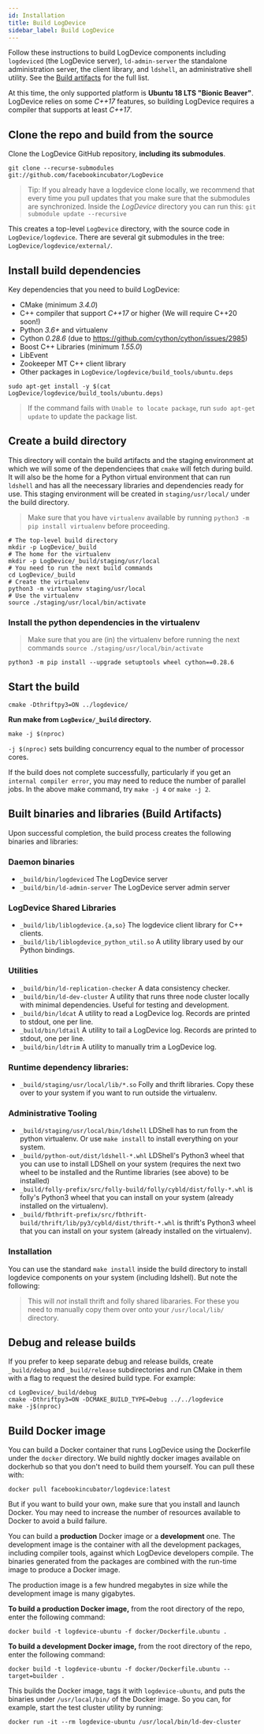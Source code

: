 ```yaml
---
id: Installation
title: Build LogDevice
sidebar_label: Build LogDevice
---
```

Follow these instructions to build LogDevice components including `logdeviced` (the LogDevice server), `ld-admin-server` the standalone administration server, the client library, and `ldshell`, an administrative shell utility. See the [Build artifacts](#built-binaries-and-libraries-build-artifacts) for the full list.

At this time, the only supported platform is **Ubuntu 18 LTS "Bionic Beaver"**. LogDevice relies on some *C++17* features, so building LogDevice requires a compiler that supports at least *C++17*.

## Clone the repo and build from the source

Clone the LogDevice GitHub repository, **including its submodules**.

```shell-session
git clone --recurse-submodules git://github.com/facebookincubator/LogDevice
```

> Tip: If you already have a logdevice clone locally, we recommend that every time you
pull updates that you make sure that the submodules are synchronized. Inside the
*LogDevice* directory you can run this: `git submodule update --recursive`

This creates a top-level `LogDevice` directory, with the source code in `LogDevice/logdevice`. There are several git submodules in the tree: `LogDevice/logdevice/external/`.

## Install build dependencies

Key dependencies that you need to build LogDevice:
- CMake (minimum *3.4.0*)
- C++ compiler that support *C++17* or higher (We will require C++20 soon!)
- Python *3.6+* and virtualenv
- Cython *0.28.6* (due to https://github.com/cython/cython/issues/2985)
- Boost C++ Libraries (minimum *1.55.0*)
- LibEvent
- Zookeeper MT C++ client library
- Other packages in `LogDevice/logdevice/build_tools/ubuntu.deps`


```shell-session
sudo apt-get install -y $(cat LogDevice/logdevice/build_tools/ubuntu.deps)
```

> If the command fails with `Unable to locate package`, run `sudo apt-get update` to update the package list.


## Create a build directory

This directory will contain the build artifacts and the staging environment at
which we will some of the dependenciees that `cmake` will fetch during build. It
will also be the home for a Python virtual environment that can run `ldshell`
and has all the neecessary libraries and dependencies ready for use. This
staging environment will be created in `staging/usr/local/` under the build
directory.

> Make sure that you have `virtualenv` available by running `python3 -m pip
> install virtualenv` before proceeding.

```shell-session
# The top-level build directory
mkdir -p LogDevice/_build
# The home for the virtualenv
mkdir -p LogDevice/_build/staging/usr/local
# You need to run the next build commands
cd LogDevice/_build
# Create the virtualenv
python3 -m virtualenv staging/usr/local
# Use the virtualenv
source ./staging/usr/local/bin/activate
```

### Install the python dependencies in the virtualenv
> Make sure that you are (in) the virtualenv before running the next commands
> `source ./staging/usr/local/bin/activate`

```shell-session
python3 -m pip install --upgrade setuptools wheel cython==0.28.6
```

## Start the build

```shell-session
cmake -Dthriftpy3=ON ../logdevice/
```

**Run make from `LogDevice/_build` directory.**

```shell-session
make -j $(nproc)
```

`-j $(nproc)` sets building concurrency equal to the number of processor cores.

If the build does not complete successfully, particularly if you get an `internal compiler error`,
you may need to reduce the number of parallel jobs. In the above make command, try `make -j 4` or `make -j 2`.

## Built binaries and libraries (Build Artifacts)

Upon successful completion, the build process creates the following binaries and libraries:

### Daemon binaries
* `_build/bin/logdeviced` The LogDevice server
* `_build/bin/ld-admin-server` The LogDevice server admin server
### LogDevice Shared Libraries
* `_build/lib/liblogdevice.{a,so}` The logdevice client library for C++ clients.
* `_build/lib/liblogdevice_python_util.so` A utility library used by our Python bindings.

### Utilities
* `_build/bin/ld-replication-checker` A data consistency checker.
* `_build/bin/ld-dev-cluster` A utility that runs three node cluster locally
with minimal dependencies. Useful for testing and development.
* `_build/bin/ldcat` A utility to read a LogDevice log.  Records are printed to stdout, one per line.
* `_build/bin/ldtail` A utility to tail a LogDevice log.  Records are printed to stdout, one per line.
* `_build/bin/ldtrim` A utility to manually trim a LogDevice log.

### Runtime dependency libraries:

* `_build/staging/usr/local/lib/*.so` Folly and thrift libraries. Copy these
                                 over to your system if you want to run outside
                                 the virtualenv.

### Administrative Tooling
* `_build/staging/usr/local/bin/ldshell` LDShell has to run from the python
virtualenv. Or use `make install` to install everything on your system.
* `_build/python-out/dist/ldshell-*.whl` LDShell's Python3 wheel that you can
use to install LDShell on your system (requires the next two wheel to be
installed and the Runtime libraries (see above) to be installed)
* `_build/folly-prefix/src/folly-build/folly/cybld/dist/folly-*.whl` is folly's Python3 wheel that you can install on your system (already installed on the virtualenv).
* `_build/fbthrift-prefix/src/fbthrift-build/thrift/lib/py3/cybld/dist/thrift-*.whl` is thrift's Python3 wheel that you can install on your system (already installed on the virtualenv).

### Installation

You can use the standard `make install` inside the build directory to install
logdevice components on your system (including ldshell). But note the following:

> This will *not* install thrift and folly shared libararies. For these you need
> to manually copy them over onto your `/usr/local/lib/` directory.

## Debug and release builds

If you prefer to keep separate debug and release builds, create `_build/debug` and `_build/release` subdirectories and run CMake in them with a flag to request the desired build type. For example:

```shell-session
cd LogDevice/_build/debug
cmake -Dthriftpy3=ON -DCMAKE_BUILD_TYPE=Debug ../../logdevice
make -j$(nproc)
```

## Build Docker image

You can build a Docker container that runs LogDevice using the Dockerfile under the `docker` directory. We build nightly docker images available on dockerhub so that you don't need to build them yourself. You can pull these with:

```shell-sssion
docker pull facebookincubator/logdevice:latest
```

But if you want to build your own, make sure that you install and launch Docker. You may need to increase the number of resources available to Docker to avoid a build failure.

You can build a **production** Docker image or a **development** one.
The development image is the container with all the development packages, including compiler tools, against which LogDevice developers compile.
The binaries generated from the packages are combined with the run-time image to produce a Docker image.

The production image is a few hundred megabytes in size while the development image is many gigabytes.

**To build a production Docker image,** from the root directory of the repo, enter the following command:

```shell-session
docker build -t logdevice-ubuntu -f docker/Dockerfile.ubuntu .
```


**To build a development Docker image,** from the root directory of the repo, enter the following command:

```shell-session
docker build -t logdevice-ubuntu -f docker/Dockerfile.ubuntu --target=builder .
```

This builds the Docker image, tags it with `logdevice-ubuntu`, and puts the binaries under `/usr/local/bin/` of the Docker image. So you can, for example, start the test cluster utility by running:

```shell-session
docker run -it --rm logdevice-ubuntu /usr/local/bin/ld-dev-cluster
```
